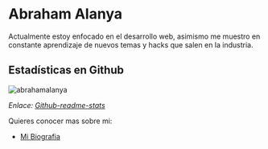 # Abraham Alanya

Actualmente estoy enfocado en el desarrollo web, asimismo me muestro en constante aprendizaje de nuevos temas y hacks que salen en la industria.


## Estadísticas en Github
![abrahamalanya](https://github-readme-stats.vercel.app/api?username=abrahamalanya&show_icons=true&locale=es&theme=dark)

_Enlace: [Github-readme-stats](https://github.com/anuraghazra/github-readme-stats)_

Quieres conocer mas sobre mi:
- [Mi Biografia](https://abrahamalanya.github.io/abrahamalanya/)
